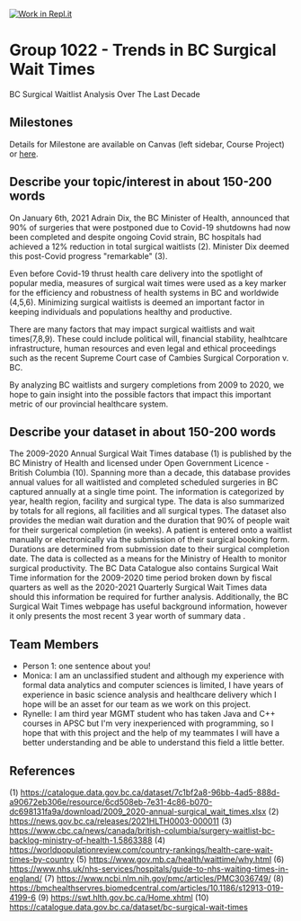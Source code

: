 [![Work in Repl.it](https://classroom.github.com/assets/work-in-replit-14baed9a392b3a25080506f3b7b6d57f295ec2978f6f33ec97e36a161684cbe9.svg)](https://classroom.github.com/online_ide?assignment_repo_id=362944&assignment_repo_type=GroupAssignmentRepo)
# Group 1022 - Trends in BC Surgical Wait Times

BC Surgical Waitlist Analysis Over The Last Decade

## Milestones

Details for Milestone are available on Canvas (left sidebar, Course Project) or [here](https://firas.moosvi.com/courses/data301/project/milestone01.html).

## Describe your topic/interest in about 150-200 words

On January 6th, 2021 Adrain Dix, the BC Minister of Health, announced that 90% of surgeries that were postponed due to Covid-19 shutdowns had now been completed and despite ongoing Covid strain, BC hospitals had achieved a 12% reduction in total surgical waitlists (2). Minister Dix deemed this post-Covid progress "remarkable" (3).

Even before Covid-19 thrust health care delivery into the spotlight of popular media, measures of surgical wait times were used as a key marker for the efficiency and robustness of health systems in BC and worldwide (4,5,6).  Minimizing surgical waitlists is deemed an important factor in keeping individuals and populations healthy and productive. 

There are many factors that may impact surgical waitlists and wait times(7,8,9).  These could include political will, financial stability, healhtcare infrastructure, human resources and even legal and ethical proceedings such as the recent Supreme Court case of Cambies Surgical Corporation v. BC.  

By analyzing BC waitlists and surgery completions from 2009 to 2020, we hope to gain insight into the possible factors that impact this important metric of our provincial healthcare system.

## Describe your dataset in about 150-200 words

The 2009-2020 Annual Surgical Wait Times database (1) is published by the BC Ministry of Health and licensed under Open Government Licence - British Columbia (10).  Spanning more than a decade, this database provides annual values for all waitlisted and completed scheduled surgeries in BC captured annually at a single time point.  The information is categorized by year, health region, facility and surgical type.  The data is also summarized by totals for all regions, all facilities and all surgical types.  The dataset also provides the median wait duration and the duration that 90% of people wait for their surgerical completion (in weeks).  A patient is entered onto a waitlist manually or electronically via the submission of their surgical booking form.  Durations are determined from submission date to their surgical completion date. The data is collected as a means for the Ministry of Health to monitor surgical productivity.  The BC Data Catalogue also contains Surgical Wait Time information for the 2009-2020 time period broken down by fiscal quarters as well as the 2020-2021 Quarterly Surgical Wait Times data should this information be required for further analysis.  Additionally, the BC Surgical Wait Times webpage has useful background information, however it only presents the most recent 3 year worth of summary data .

## Team Members

- Person 1: one sentence about you!
- Monica: I am an unclassified student and although my experience with formal data analytics and computer sciences is limited, I have years of experience in basic science analysis and healthcare delivery which I hope will be an asset for our team as we work on this project.   
- Rynelle: I am third year MGMT student who has taken Java and C++ courses in APSC but I'm very inexperienced with programming, so I hope that with this project and the help of my teammates I will have a better understanding and be able to understand this field a little better.

## References

(1) https://catalogue.data.gov.bc.ca/dataset/7c1bf2a8-96bb-4ad5-888d-a90672eb306e/resource/6cd508eb-7e31-4c86-b070-dc698131fa9a/download/2009_2020-annual-surgical_wait_times.xlsx
(2)  https://news.gov.bc.ca/releases/2021HLTH0003-000011
(3) https://www.cbc.ca/news/canada/british-columbia/surgery-waitlist-bc-backlog-ministry-of-health-1.5863388
(4) https://worldpopulationreview.com/country-rankings/health-care-wait-times-by-country
(5) https://www.gov.mb.ca/health/waittime/why.html
(6) https://www.nhs.uk/nhs-services/hospitals/guide-to-nhs-waiting-times-in-england/
(7) https://www.ncbi.nlm.nih.gov/pmc/articles/PMC3036749/
(8) https://bmchealthservres.biomedcentral.com/articles/10.1186/s12913-019-4199-6
(9) https://swt.hlth.gov.bc.ca/Home.xhtml
(10) https://catalogue.data.gov.bc.ca/dataset/bc-surgical-wait-times
